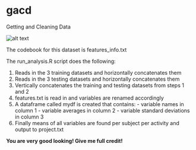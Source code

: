 # gacd
Getting and Cleaning Data

![alt text](http://i.imgur.com/0Y5Dy7y.jpg)


The codebook for this dataset is features_info.txt

The run_analysis.R script does the following:

1.  Reads in the 3 training datasets and horizontally concatenates them
2.  Reads in the 3 testing datasets and horizontally concatenates them
3.  Vertically concatenates the training and testing datasets from steps 1 and 2
4.  features.txt is read in and variables are renamed accordingly
5.  A dataframe called mydf is created that contains:
          - variable names in column 1
          - variable averages in column 2
          - variable standard deviations in column 3
6.  Finally means of all variables are found per subject per activity and output to project.txt

**You are very good looking!  Give me full credit!**


